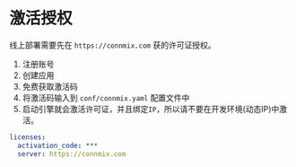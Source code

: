 # 激活授权

线上部署需要先在 `https://connmix.com` 获的许可证授权。

1. 注册账号
2. 创建应用
3. 免费获取激活码
4. 将激活码输入到 `conf/connmix.yaml` 配置文件中
5. 启动引擎就会激活许可证，并且绑定`IP`，所以请不要在开发环境(动态IP)中激活。

```yaml
licenses:
  activation_code: ***
  server: https://connmix.com
```
